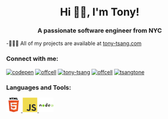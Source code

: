 <h1 align="center">Hi 👋🏻, I'm Tony!</h1>
<h3 align="center">A passionate software engineer from NYC</h3>

-👨🏻‍💻 All of my projects are available at [tony-tsang.com](https://www.tony-tsang.com)

<h3 align="left">Connect with me:</h3>
<p align="left">
<a href="https://codepen.io/offcell" target="_blank"><img align="center" src="https://user-images.githubusercontent.com/71676053/133895984-2c47e3ee-3e37-41e1-ba0c-e0f0c0051f17.png" alt="codepen" height="30" width="40" /></a>
<a href="https://twitter.com/tonetsang" target="_blank"><img align="center" src="https://cdn.jsdelivr.net/npm/simple-icons@3.0.1/icons/twitter.svg" alt="offcell" height="30" width="40" /></a>
<a href="https://linkedin.com/in/tony-tsang" target="_blank"><img align="center" src="https://cdn.jsdelivr.net/npm/simple-icons@3.0.1/icons/linkedin.svg" alt="tony-tsang" height="30" width="40" /></a>
<a href="https://fb.com/offcell" target="_blank"><img align="center" src="https://cdn.jsdelivr.net/npm/simple-icons@3.0.1/icons/facebook.svg" alt="offcell" height="30" width="40" /></a>
<a href="https://instagram.com/tonetsang" target="_blank"><img align="center" src="https://cdn.jsdelivr.net/npm/simple-icons@3.0.1/icons/instagram.svg" alt="tsangtone" height="30" width="40" /></a>
</p>

<h3 align="left">Languages and Tools:</h3>
<p align="left"> <a href="https://www.w3.org/html/" target="_blank"> <img src="https://raw.githubusercontent.com/devicons/devicon/master/icons/html5/html5-original-wordmark.svg" alt="html5" width="40" height="40"/> </a> <a href="https://developer.mozilla.org/en-US/docs/Web/JavaScript" target="_blank"> <img src="https://raw.githubusercontent.com/devicons/devicon/master/icons/javascript/javascript-original.svg" alt="javascript" width="40" height="40"/> </a> <a href="https://nodejs.org" target="_blank"> <img src="https://raw.githubusercontent.com/devicons/devicon/master/icons/nodejs/nodejs-original-wordmark.svg" alt="nodejs" width="40" height="40"/> </a> </p>
